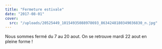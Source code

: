 ```yaml
---
title: "Fermeture estivale"
date: "2017-08-01"
cover:
  src: "/uploads/20525449_10154935088978693_8634248180349036830_n.jpg"
---
```


Nous sommes fermé du 7 au 20 aout. On se retrouve mardi 22 aout en pleine forme !
